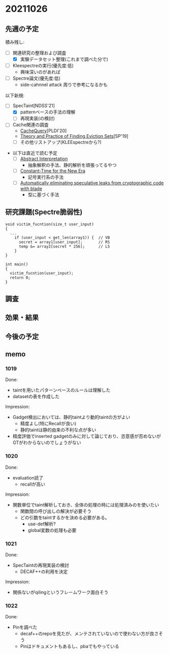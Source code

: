 # 20211026

## 先週の予定

積み残し:
- [ ] 関連研究の整理および調査
  - [x] 実験データセット整理(これまで調べた分で)
- [ ] Kleespectreの実行(優先度:低)
  - 興味深いのがあれば
- [ ] Spectre論文(優先度:低)
  - side-cahnnel attack 周りで参考になるかも

以下新規:
- [ ] SpecTaint[NDSS'21]
  - [x] patternベースの手法の理解
  - [ ] 再現実装(の検討)
- [ ] Cache関連の調査
  - [CacheQuery](https://dl.acm.org/doi/abs/10.1145/3385412.3386008)[PLDI'20]
  - [Theory and Practice of Finding Eviction Sets](https://ieeexplore.ieee.org/document/8835261)[SP'19]
  - [ ] その他リストアップ(KLEEspectreから?)
- 以下は直近で読む予定
  - [ ] [Abstract Interpretation](https://dl.acm.org/doi/10.1145/3314221.3314647)
    - 抽象解釈の手法、静的解析を頑張ってるやつ
  - [ ] [Constant-Time for the New Era](https://www.ndss-symposium.org/ndss-paper/spectaint-speculative-taint-analysis-for-discovering-spectre-gadgets/)
    - 記号実行系の手法
  - [ ] [Automatically eliminating speculative leaks from cryptographic code with blade](https://dl.acm.org/doi/10.1145/3434330)
    - 型に基づく手法


## 研究課題(Spectre脆弱性)

```
void victim_fucntion(size_t user_input)
{
  ...
    if (user_input < get_len(array1)) {  // VB
      secret = array1[user_input];       // RS
      temp &= array2[secret * 256];      // LS
    }
}

int main()
{
  victim_fucntion(user_input);
  return 0;
}
```

## 調査

## 効果・結果

## 今後の予定

## memo

### 1019

Done:
- taintを用いたパターンベースのルールは理解した
- datasetの表を作成した

Impression:
- Gadget検出においては、静的taintより動的taintの方がよい
  - 精度よし(特にRecallが良い)
  - 静的taintは静的由来の不利な点が多い
- 精度評価でinserted gadgetのみに対して論じており、恣意感が否めないがGTがわからないのでしょうがない

### 1020

Done:
- evaluation読了
  - recallが高い

Impression:
- 関数単位でtaint解析しておき、全体の処理の時には処理済みのを使いたい
  - 関数間の呼び出しの解決が必要そう
  - どの引数をtaintするかを決める必要がある。
    - use-def解析?
    - global変数の処理も必要

### 1021

Done:
- SpecTaintの再現実装の検討
  - DECAF++の利用を決定

Impression:
- 関係ないがqilingというフレームワーク面白そう

### 1022

Done:
- Pinを調べた
  - decaf++のrepoを見たが、メンテされていないので使わない方が良さそう
  - Pinはドキュメントもあるし、pbaでもやっている
